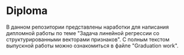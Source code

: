 # Diploma
В данном репозитории представлены наработки для написания дипломной работы по теме "Задача линейной регрессии со структурированными векторами признаков". С полным текстом выпускной работы можно ознакомиться в файле "Graduation work". 
